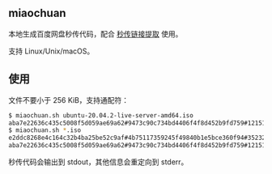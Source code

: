 ## miaochuan

本地生成百度网盘秒传代码，配合 [秒传链接提取](https://greasyfork.org/scripts/424574) 使用。

支持 Linux/Unix/macOS。

## 使用

文件不要小于 256 KiB，支持通配符：

```sh
$ miaochuan.sh ubuntu-20.04.2-live-server-amd64.iso
aba7e22636c435c5008f5d059ae69a62#9473c90c734bd4406f4f8d452b9fd759#1215168512#ubuntu-20.04.2-live-server-amd64.iso
$ miaochuan.sh *.iso
e2ddc8268e4c164c32b4ba25be52c9af#4b75117359245f49840b1e5bce360f94#352321536#debian-10.4.0-amd64-netinst.iso
aba7e22636c435c5008f5d059ae69a62#9473c90c734bd4406f4f8d452b9fd759#1215168512#ubuntu-20.04.2-live-server-amd64.iso
```

秒传代码会输出到 stdout，其他信息会重定向到 stderr。
